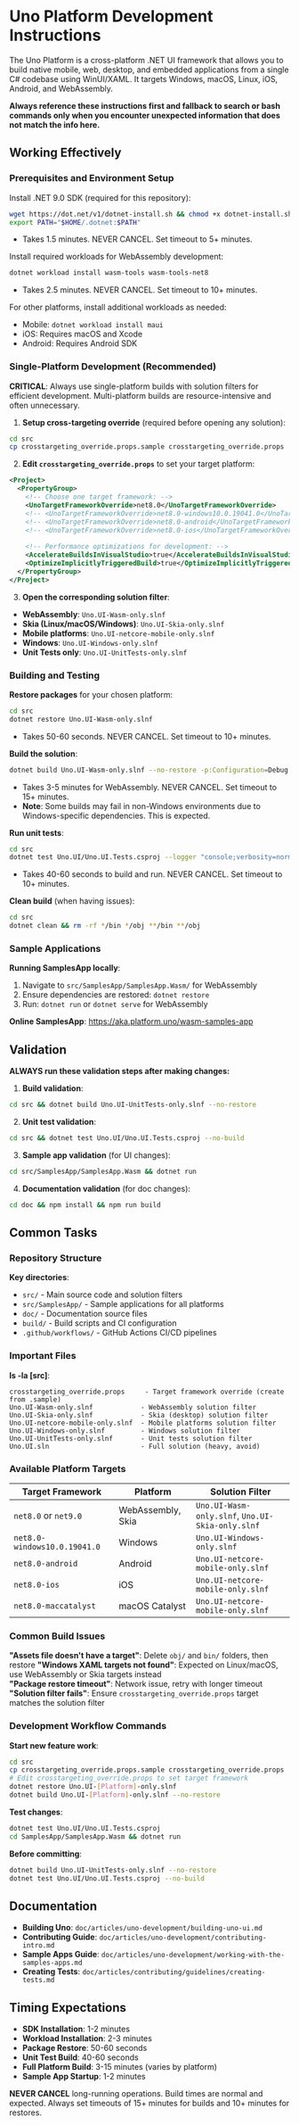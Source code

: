# Uno Platform Development Instructions

The Uno Platform is a cross-platform .NET UI framework that allows you to build native mobile, web, desktop, and embedded applications from a single C# codebase using WinUI/XAML. It targets Windows, macOS, Linux, iOS, Android, and WebAssembly.

**Always reference these instructions first and fallback to search or bash commands only when you encounter unexpected information that does not match the info here.**

## Working Effectively

### Prerequisites and Environment Setup

Install .NET 9.0 SDK (required for this repository):
```bash
wget https://dot.net/v1/dotnet-install.sh && chmod +x dotnet-install.sh && ./dotnet-install.sh --channel 9.0
export PATH="$HOME/.dotnet:$PATH"
```
- Takes 1.5 minutes. NEVER CANCEL. Set timeout to 5+ minutes.

Install required workloads for WebAssembly development:
```bash
dotnet workload install wasm-tools wasm-tools-net8
```
- Takes 2.5 minutes. NEVER CANCEL. Set timeout to 10+ minutes.

For other platforms, install additional workloads as needed:
- Mobile: `dotnet workload install maui`
- iOS: Requires macOS and Xcode
- Android: Requires Android SDK

### Single-Platform Development (Recommended)

**CRITICAL**: Always use single-platform builds with solution filters for efficient development. Multi-platform builds are resource-intensive and often unnecessary.

1. **Setup cross-targeting override** (required before opening any solution):
```bash
cd src
cp crosstargeting_override.props.sample crosstargeting_override.props
```

2. **Edit `crosstargeting_override.props`** to set your target platform:
```xml
<Project>
  <PropertyGroup>
    <!-- Choose one target framework: -->
    <UnoTargetFrameworkOverride>net8.0</UnoTargetFrameworkOverride>              <!-- WebAssembly/Skia -->
    <!-- <UnoTargetFrameworkOverride>net8.0-windows10.0.19041.0</UnoTargetFrameworkOverride>  Windows -->
    <!-- <UnoTargetFrameworkOverride>net8.0-android</UnoTargetFrameworkOverride>  Android -->
    <!-- <UnoTargetFrameworkOverride>net8.0-ios</UnoTargetFrameworkOverride>      iOS -->
    
    <!-- Performance optimizations for development: -->
    <AccelerateBuildsInVisualStudio>true</AccelerateBuildsInVisualStudio>
    <OptimizeImplicitlyTriggeredBuild>true</OptimizeImplicitlyTriggeredBuild>
  </PropertyGroup>
</Project>
```

3. **Open the corresponding solution filter**:
- **WebAssembly**: `Uno.UI-Wasm-only.slnf`
- **Skia (Linux/macOS/Windows)**: `Uno.UI-Skia-only.slnf`
- **Mobile platforms**: `Uno.UI-netcore-mobile-only.slnf`
- **Windows**: `Uno.UI-Windows-only.slnf`
- **Unit Tests only**: `Uno.UI-UnitTests-only.slnf`

### Building and Testing

**Restore packages** for your chosen platform:
```bash
cd src
dotnet restore Uno.UI-Wasm-only.slnf
```
- Takes 50-60 seconds. NEVER CANCEL. Set timeout to 10+ minutes.

**Build the solution**:
```bash
dotnet build Uno.UI-Wasm-only.slnf --no-restore -p:Configuration=Debug
```
- Takes 3-5 minutes for WebAssembly. NEVER CANCEL. Set timeout to 15+ minutes.
- **Note**: Some builds may fail in non-Windows environments due to Windows-specific dependencies. This is expected.

**Run unit tests**:
```bash
cd src
dotnet test Uno.UI/Uno.UI.Tests.csproj --logger "console;verbosity=normal"
```
- Takes 40-60 seconds to build and run. NEVER CANCEL. Set timeout to 10+ minutes.

**Clean build** (when having issues):
```bash
cd src
dotnet clean && rm -rf */bin */obj **/bin **/obj
```

### Sample Applications

**Running SamplesApp locally**:
1. Navigate to `src/SamplesApp/SamplesApp.Wasm/` for WebAssembly
2. Ensure dependencies are restored: `dotnet restore`
3. Run: `dotnet run` or `dotnet serve` for WebAssembly

**Online SamplesApp**: https://aka.platform.uno/wasm-samples-app

## Validation

**ALWAYS run these validation steps after making changes:**

1. **Build validation**:
```bash
cd src && dotnet build Uno.UI-UnitTests-only.slnf --no-restore
```

2. **Unit test validation**:
```bash
cd src && dotnet test Uno.UI/Uno.UI.Tests.csproj --no-build
```

3. **Sample app validation** (for UI changes):
```bash
cd src/SamplesApp/SamplesApp.Wasm && dotnet run
```

4. **Documentation validation** (for doc changes):
```bash
cd doc && npm install && npm run build
```

## Common Tasks

### Repository Structure

**Key directories**:
- `src/` - Main source code and solution filters
- `src/SamplesApp/` - Sample applications for all platforms  
- `doc/` - Documentation source files
- `build/` - Build scripts and CI configuration
- `.github/workflows/` - GitHub Actions CI/CD pipelines

### Important Files

**ls -la [src]**:
```
crosstargeting_override.props     - Target framework override (create from .sample)
Uno.UI-Wasm-only.slnf            - WebAssembly solution filter
Uno.UI-Skia-only.slnf            - Skia (desktop) solution filter  
Uno.UI-netcore-mobile-only.slnf  - Mobile platforms solution filter
Uno.UI-Windows-only.slnf         - Windows solution filter
Uno.UI-UnitTests-only.slnf       - Unit tests solution filter
Uno.UI.sln                       - Full solution (heavy, avoid)
```

### Available Platform Targets

| Target Framework | Platform | Solution Filter |
|------------------|----------|-----------------|
| `net8.0` or `net9.0` | WebAssembly, Skia | `Uno.UI-Wasm-only.slnf`, `Uno.UI-Skia-only.slnf` |
| `net8.0-windows10.0.19041.0` | Windows | `Uno.UI-Windows-only.slnf` |
| `net8.0-android` | Android | `Uno.UI-netcore-mobile-only.slnf` |
| `net8.0-ios` | iOS | `Uno.UI-netcore-mobile-only.slnf` |
| `net8.0-maccatalyst` | macOS Catalyst | `Uno.UI-netcore-mobile-only.slnf` |

### Common Build Issues

**"Assets file doesn't have a target"**: Delete `obj/` and `bin/` folders, then restore
**"Windows XAML targets not found"**: Expected on Linux/macOS, use WebAssembly or Skia targets instead  
**"Package restore timeout"**: Network issue, retry with longer timeout
**"Solution filter fails"**: Ensure `crosstargeting_override.props` target matches the solution filter

### Development Workflow Commands

**Start new feature work**:
```bash
cd src
cp crosstargeting_override.props.sample crosstargeting_override.props
# Edit crosstargeting_override.props to set target framework
dotnet restore Uno.UI-[Platform]-only.slnf
dotnet build Uno.UI-[Platform]-only.slnf --no-restore
```

**Test changes**:
```bash
dotnet test Uno.UI/Uno.UI.Tests.csproj
cd SamplesApp/SamplesApp.Wasm && dotnet run
```

**Before committing**:
```bash
dotnet build Uno.UI-UnitTests-only.slnf --no-restore
dotnet test Uno.UI/Uno.UI.Tests.csproj --no-build
```

## Documentation

- **Building Uno**: `doc/articles/uno-development/building-uno-ui.md`
- **Contributing Guide**: `doc/articles/uno-development/contributing-intro.md`  
- **Sample Apps Guide**: `doc/articles/uno-development/working-with-the-samples-apps.md`
- **Creating Tests**: `doc/articles/contributing/guidelines/creating-tests.md`

## Timing Expectations

- **SDK Installation**: 1-2 minutes
- **Workload Installation**: 2-3 minutes  
- **Package Restore**: 50-60 seconds
- **Unit Test Build**: 40-60 seconds
- **Full Platform Build**: 3-15 minutes (varies by platform)
- **Sample App Startup**: 1-2 minutes

**NEVER CANCEL** long-running operations. Build times are normal and expected. Always set timeouts of 15+ minutes for builds and 10+ minutes for restores.